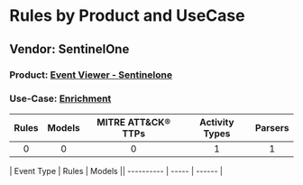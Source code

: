 Rules by Product and UseCase
============================
Vendor: SentinelOne
-------------------
### Product: [Event Viewer - Sentinelone](../ds_sentinelone_event_viewer_-_sentinelone.md)
### Use-Case: [Enrichment](../../../../UseCases/uc_enrichment.md)

| Rules | Models | MITRE ATT&CK® TTPs | Activity Types | Parsers |
|:-----:|:------:|:------------------:|:--------------:|:-------:|
|   0   |   0    |         0          |       1        |    1    |

| Event Type | Rules | Models || ---------- | ----- | ------ |
